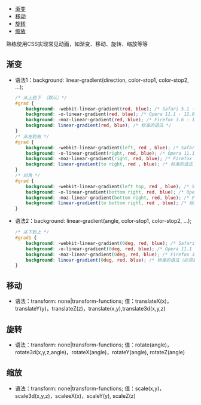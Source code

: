 <!-- TOC -->

- [渐变](#渐变)
- [移动](#移动)
- [旋转](#旋转)
- [缩放](#缩放)

<!-- /TOC -->

熟练使用CSS实现常见动画，如渐变、移动、旋转、缩放等等
## 渐变
- 语法1：background: linear-gradient(direction, color-stop1, color-stop2, ...);
    ```css
    /* 从上到下 （默认）*/
    #grad {
        background: -webkit-linear-gradient(red, blue); /* Safari 5.1 - 6.0 */
        background: -o-linear-gradient(red, blue); /* Opera 11.1 - 12.0 */
        background: -moz-linear-gradient(red, blue); /* Firefox 3.6 - 15 */
        background: linear-gradient(red, blue); /* 标准的语法 */
    }
    /* 从左到右 */
    #grad {
        background: -webkit-linear-gradient(left, red , blue); /* Safari 5.1 - 6.0 */
        background: -o-linear-gradient(right, red, blue); /* Opera 11.1 - 12.0 */
        background: -moz-linear-gradient(right, red, blue); /* Firefox 3.6 - 15 */
        background: linear-gradient(to right, red , blue); /* 标准的语法 */
    }
    /* 对角 */
    #grad {
        background: -webkit-linear-gradient(left top, red , blue); /* Safari 5.1 - 6.0 */
        background: -o-linear-gradient(bottom right, red, blue); /* Opera 11.1 - 12.0 */
        background: -moz-linear-gradient(bottom right, red, blue); /* Firefox 3.6 - 15 */
        background: linear-gradient(to bottom right, red , blue); /* 标准的语法 */
    }
    ```
- 语法2：background: linear-gradient(angle, color-stop1, color-stop2, ...);
    ```css
    /* 从下到上 */
    #grad1 {
        background: -webkit-linear-gradient(0deg, red, blue); /* Safari 5.1 - 6.0 */
        background: -o-linear-gradient(0deg, red, blue); /* Opera 11.1 - 12.0 */
        background: -moz-linear-gradient(0deg, red, blue); /* Firefox 3.6 - 15 */
        background: linear-gradient(0deg, red, blue); /* 标准的语法（必须放在最后） */
    }
    ```
##  移动

- 语法：transform: none|transform-functions;
值：translateX(x)，translateY(y)，translateZ(z)，translate(x,y),translate3d(x,y,z)

## 旋转
- 语法：transform: none|transform-functions;
值：rotate(angle)，rotate3d(x,y,z,angle)，rotateX(angle)，rotateY(angle), rotateZ(angle)

## 缩放
- 语法：transform: none|transform-functions;
值：scale(x,y)，scale3d(x,y,z)，scaleeX(x)，scaleY(y), scaleZ(z)